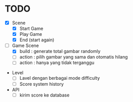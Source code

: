 # TODO

- [x] Scene
  - [x] Start Game
  - [x] Play Game
  - [x] End (start again)
- [ ] Game Scene
  - [x] build : generate total gambar randomly
  - [ ] action : pilih gambar yang sama dan otomatis hilang
  - [ ] action : hanya yang tidak terganggu
- Level
  - [ ] Lavel dengan berbagai mode difficulty
  - [ ] Score system history
- API
  - [ ] kirim score ke database